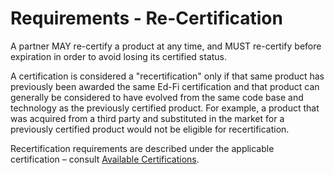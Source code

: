 # Requirements - Re-Certification

A partner MAY re-certify a product at any time, and MUST re-certify before
expiration in order to avoid losing its certified status.

A certification is considered a "recertification" only if that same product has
previously been awarded the same Ed-Fi certification and that product can
generally be considered to have evolved from the same code base and technology
as the previously certified product. For example, a product that was acquired
from a third party and substituted in the market for a previously certified
product would not be eligible for recertification.

Recertification requirements are described under the applicable
certification *–*
consult [Available Certifications](../available-certifications/readme.md).
